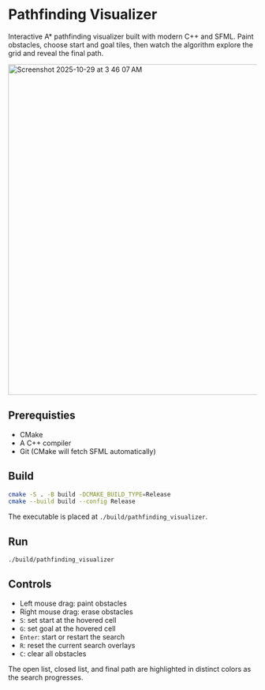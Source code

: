 # Pathfinding Visualizer

Interactive A* pathfinding visualizer built with modern C++ and SFML. Paint obstacles, choose start and goal tiles, then watch the algorithm explore the grid and reveal the final path.

<img width="962" height="670" alt="Screenshot 2025-10-29 at 3 46 07 AM" src="https://github.com/user-attachments/assets/1133aea7-6ad1-413e-842c-8c54330b2d29" />



## Prerequisties
- CMake
- A C++ compiler
- Git (CMake will fetch SFML automatically)

## Build
```bash
cmake -S . -B build -DCMAKE_BUILD_TYPE=Release
cmake --build build --config Release
```

The executable is placed at `./build/pathfinding_visualizer`.

## Run
```bash
./build/pathfinding_visualizer
```

## Controls
- Left mouse drag: paint obstacles
- Right mouse drag: erase obstacles
- `S`: set start at the hovered cell
- `G`: set goal at the hovered cell
- `Enter`: start or restart the search
- `R`: reset the current search overlays
- `C`: clear all obstacles

The open list, closed list, and final path are highlighted in distinct colors as the search progresses.
